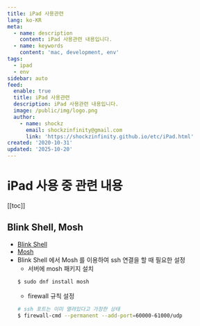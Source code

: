 ```yaml
---
title: iPad 사용관련
lang: ko-KR
meta:
  - name: description
    content: iPad 사용관련 내용입니다.
  - name: keywords
    content: 'mac, development, env'
tags:
  - ipad
  - env
sidebar: auto
feed:
  enable: true
  title: iPad 사용관련
  description: iPad 사용관련 내용입니다.
  image: /public/img/logo.png
  author:
    - name: shockz
      email: shockzinfinity@gmail.com
      link: 'https://shockzinfinity.github.io/etc/iPad.html'
created: '2020-10-31'
updated: '2025-10-20'
---
```


# iPad 사용 중 관련 내용

<TagLinks />

[[toc]]

## Blink Shell, Mosh

- [Blink Shell](https://apps.apple.com/kr/app/blink-shell-mosh-ssh-client/id1156707581)
- [Mosh](https://mosh.org)
- Blink Shell 에서 Mosh 를 이용하여 ssh 연결을 할 때 필요한 설정
  - 서버에 mosh 패키지 설치
  ```bash
  $ sudo dnf install mosh
  ```
  - firewall 규칙 설정
  ```bash
  # ssh 포트는 이미 열려있다고 가정한 상태
  $ firewall-cmd --permanent --add-port=60000-61000/udp
  ```
